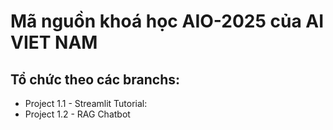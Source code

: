 # Mã nguồn khoá học AIO-2025 của AI VIET NAM
## Tổ chức theo các branchs:
* Project 1.1 - Streamlit Tutorial: 
* Project 1.2 - RAG Chatbot
